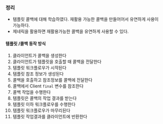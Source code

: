 ### 정리 
 - 템플릿 콜백에 대해 학습하였다. 재활용 가능한 콜백을 만들어어서 유연하게 사용이 가능하다.
 - 제네릭을 활용하면 재활용가능한 콜백을 유연하게 사용할 수 있다.



#### 템플릿 /콜백 동작 방식

1) 클라이언트가 콜백을 생성한다
2) 클라이언트가 템플릿을 호출할 때 콜백을 전달한다
3) 템플릿 워크플로우가 시작된다
4) 템플릿 참조 정보가 생성된다 
5) 콜백을 호출하고 참조정보를 콜백에 전달한다
6) 콜백에서 Client `final` 변수를 참조한다
7) 콜백 작업을 수행한다
8) 템플릿은 콜백의 작업 결과를 받는다
9) 템플릿 이하 워크플로우를 수행한다
10) 템플릿 워크플로우가 마무리된다
11) 템플릿 작업결과를 클라이언트에 반환한다 